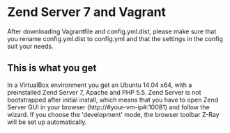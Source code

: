 Zend Server 7 and Vagrant
=========

After downloading Vagrantfile and config.yml.dist, please make sure that you rename config.yml.dist to config.yml and that the settings in the config suit your needs.

This is what you get
----------------
In a VirtualBox environment you get an Ubuntu 14.04 x64, with a preinstalled Zend Server 7, Apache and PHP 5.5.
Zend Server is not bootstrapped after initial install, which means that you have to open Zend Server GUI in your browser (http://#your-vm-ip#:10081) and follow the wizard. If you choose the 'development' mode, the browser toolbar Z-Ray will be set up automatically.
